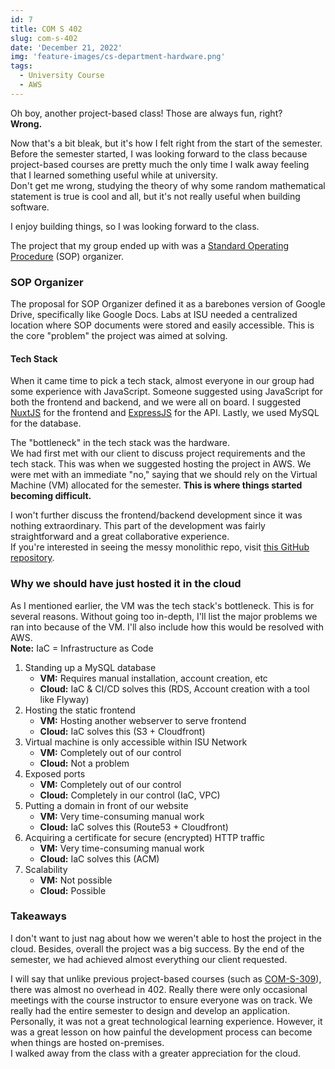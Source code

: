 ```yaml
---
id: 7
title: COM S 402
slug: com-s-402
date: 'December 21, 2022'
img: 'feature-images/cs-department-hardware.png'
tags:
  - University Course
  - AWS
---
```


Oh boy, another project-based class! Those are always fun, right? \
**Wrong.**

<!--more-->

Now that's a bit bleak, but it's how I felt right from the start of the semester. Before the semester started, I was looking forward to the class because project-based courses are pretty much the only time I walk away feeling that I learned something useful while at university. \
Don't get me wrong, studying the theory of why some random mathematical statement is true is cool and all, but it's not really useful when building software.

I enjoy building things, so I was looking forward to the class.

<!-- On the first day we were given a few project choices, as well as offered to create our own idea (with approval). There was only one project choice that peaked my interest. The project titled "Smart Posters" seemed like a cool idea. In summary the idea was to implement QR codes into (digital and physical). When a user scanned the QR code to learn more about an event/topic, the poster's creator would be able to track analytics such as which poster had the most user interaction. This would help someone in future promoting. \
Also, the project seemed quite simple and that it could benefit from being cloud-based, which was really important to me at the time.

We all voted for our top picks and waited a couple of days. The group I was in received our second pick, a Standard Operating Procedure (SOP) organizer.
-->

The project that my group ended up with was a [Standard Operating Procedure](https://g.co/kgs/boL3hv) (SOP) organizer.

### SOP Organizer
The proposal for SOP Organizer defined it as a barebones version of Google Drive, specifically like Google Docs. Labs at ISU needed a centralized location where SOP documents were stored and easily accessible. This is the core "problem" the project was aimed at solving.


#### Tech Stack
When it came time to pick a tech stack, almost everyone in our group had some experience with JavaScript. Someone suggested using JavaScript for both the frontend and backend, and we were all on board. I suggested [NuxtJS](https://nuxtjs.org/) for the frontend and [ExpressJS](https://expressjs.com/) for the API. Lastly, we used MySQL for the database.

The "bottleneck" in the tech stack was the hardware. \
We had first met with our client to discuss project requirements and the tech stack. This was when we suggested hosting the project in AWS. We were met with an immediate "no," saying that we should rely on the Virtual Machine (VM) allocated for the semester. **This is where things started becoming difficult.**
<!-- Another little note is that I proposed test-driven-development, and was pretty much told "No" again. Why would you want to test your code? 😐 -->


I won't further discuss the frontend/backend development since it was nothing extraordinary. This part of the development was fairly straightforward and a great collaborative experience. \
If you're interested in seeing the messy monolithic repo, visit [this GitHub repository](https://github.com/biochenistry/sop-organizer).

### Why we should have just hosted it in the cloud
As I mentioned earlier, the VM was the tech stack's bottleneck. This is for several reasons. Without going too in-depth, I'll list the major problems we ran into because of the VM. I'll also include how this would be resolved with AWS. \
**Note:** IaC = Infrastructure as Code

1. Standing up a MySQL database
    - **VM:** Requires manual installation, account creation, etc
    - **Cloud:** IaC & CI/CD solves this (RDS, Account creation with a tool like Flyway)
1. Hosting the static frontend
    - **VM:** Hosting another webserver to serve frontend
    - **Cloud:** IaC solves this (S3 + Cloudfront)
1. Virtual machine is only accessible within ISU Network
    - **VM:** Completely out of our control
    - **Cloud:** Not a problem
1. Exposed ports
    - **VM:** Completely out of our control
    - **Cloud:** Completely in our control (IaC, VPC)
1. Putting a domain in front of our website
    - **VM:** Very time-consuming manual work
    - **Cloud:** IaC solves this (Route53 + Cloudfront)
1. Acquiring a certificate for secure (encrypted) HTTP traffic
    - **VM:** Very time-consuming manual work
    - **Cloud:** IaC solves this (ACM)
1. Scalability
    - **VM:** Not possible
    - **Cloud:** Possible
<!--
1. TEXT
    - **VM:** 
    - **Cloud:** IaC solves this
-->


### Takeaways

I don't want to just nag about how we weren't able to host the project in the cloud. Besides, overall the project was a big success. By the end of the semester, we had achieved almost everything our client requested.

I will say that unlike previous project-based courses (such as [COM-S-309](/post/com-s-309)), there was almost no overhead in 402. Really there were only occasional meetings with the course instructor to ensure everyone was on track. We really had the entire semester to design and develop an application. Personally, it was not a great technological learning experience. However, it was a great lesson on how painful the development process can become when things are hosted on-premises. \
I walked away from the class with a greater appreciation for the cloud.

